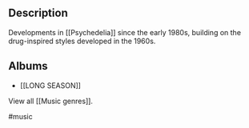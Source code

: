 ## Description
Developments in [[Psychedelia]] since the early 1980s, building on the drug-inspired styles developed in the 1960s. 

## Albums
- [[LONG SEASON]] 

View all [[Music genres]].

#music 